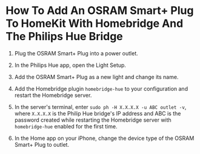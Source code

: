 # How To Add An OSRAM Smart+ Plug To HomeKit With Homebridge And The Philips Hue Bridge

1. Plug the OSRAM Smart+ Plug into a power outlet.

2. In the Philips Hue app, open the Light Setup.

3. Add the OSRAM Smart+ Plug as a new light and change its name.

4. Add the Homebridge plugin `homebridge-hue`  to your configuration and restart the Homebridge server.

5. In the server's terminal, enter `sudo ph -H X.X.X.X -u ABC outlet -v`, where `X.X.X.X` is the Philip Hue bridge's IP address and ABC is the password created while restarting the Homebridge server with `homebridge-hue` enabled for the first time.

6. In the Home app on your iPhone, change the device type of the OSRAM Smart+ Plug to outlet.
